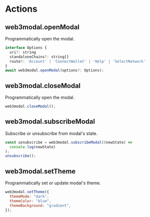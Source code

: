 # Actions

## web3modal.openModal

Programmatically open the modal.

```js
interface Options {
  uri?: string
  standaloneChains?: string[]
  route?: 'Account' | 'ConnectWallet' | 'Help' | 'SelectNetwork'
}
await web3modal.openModal(options?: Options);
```

## web3modal.closeModal

Programmatically open the modal.

```js
web3modal.closeModal();
```

## web3modal.subscribeModal

Subscribe or unsubscribe from modal's state.

```js
const usnubscribe = web3modal.subscribeModal((newState) =>
  console.log(newState)
);
unsubscribe();
```

## web3modal.setTheme

Programmatically set or update modal's theme.

```js
web3modal.setTheme({
  themeMode: "dark",
  themeColor: "blue",
  themeBackground: "gradient",
});
```
